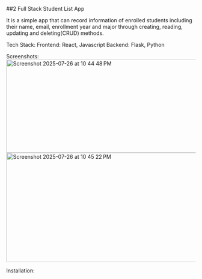 ##2 Full Stack Student List App

It is a simple app that can record information of enrolled students including their name, email, enrollment year and major through creating, reading, updating and deleting(CRUD) methods.


Tech Stack:
Frontend: React, Javascript
Backend: Flask, Python

Screenshots:
<img width="724" height="248" alt="Screenshot 2025-07-26 at 10 44 48 PM" src="https://github.com/user-attachments/assets/521fb96f-eb1e-43b1-894e-87c690979259" />
<img width="1030" height="291" alt="Screenshot 2025-07-26 at 10 45 22 PM" src="https://github.com/user-attachments/assets/d07730dc-7eef-446f-a1cd-3d73725372e6" />

Installation:
